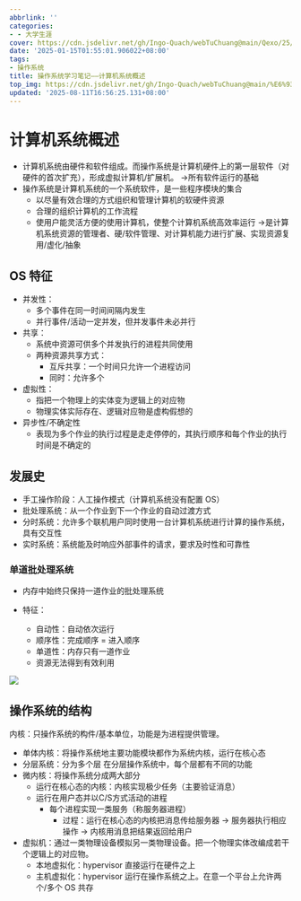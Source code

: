 ```yaml
---
abbrlink: ''
categories:
- - 大学生涯
cover: https://cdn.jsdelivr.net/gh/Ingo-Quach/webTuChuang@main/Qexo/25/8/OS概述_12e3d310c6e2fa992254ab57354e8afd.jpg
date: '2025-01-15T01:55:01.906022+08:00'
tags:
- 操作系统
title: 操作系统学习笔记——计算机系统概述
top_img: https://cdn.jsdelivr.net/gh/Ingo-Quach/webTuChuang@main/%E6%93%8D%E4%BD%9C%E7%B3%BB%E7%BB%9F%E6%96%87%E7%AB%A0%E5%B0%81%E9%9D%A2.jpg
updated: '2025-08-11T16:56:25.131+08:00'
---
```

# 计算机系统概述

* 计算机系统由硬件和软件组成。而操作系统是计算机硬件上的第一层软件（对硬件的首次扩充），形成虚拟计算机/扩展机。 ->所有软件运行的基础
* 操作系统是计算机系统的一个系统软件，是一些程序模块的集合
  * 以尽量有效合理的方式组织和管理计算机的软硬件资源
  * 合理的组织计算机的工作流程
  * 使用户能灵活方便的使用计算机，使整个计算机系统高效率运行
    ->是计算机系统资源的管理者、硬/软件管理、对计算机能力进行扩展、实现资源复用/虚化/抽象

## OS 特征

* 并发性：
  * 多个事件在同一时间间隔内发生
  * 并行事件/活动一定并发，但并发事件未必并行
* 共享：
  * 系统中资源可供多个并发执行的进程共同使用
  * 两种资源共享方式：
    * 互斥共享：一个时间只允许一个进程访问
    * 同时：允许多个
* 虚拟性：
  * 指把一个物理上的实体变为逻辑上的对应物
  * 物理实体实际存在、逻辑对应物是虚构假想的
* 异步性/不确定性
  * 表现为多个作业的执行过程是走走停停的，其执行顺序和每个作业的执行时间是不确定的

## 发展史

* 手工操作阶段：人工操作模式（计算机系统没有配置 OS）
* 批处理系统：从一个作业到下一个作业的自动过渡方式
* 分时系统：允许多个联机用户同时使用一台计算机系统进行计算的操作系统，具有交互性
* 实时系统：系统能及时响应外部事件的请求，要求及时性和可靠性

### 单道批处理系统

* 内存中始终只保持一道作业的批处理系统
* 特征：

  * 自动性：自动依次运行
  * 顺序性：完成顺序 = 进入顺序
  * 单道性：内存只有一道作业
  * 资源无法得到有效利用

![](https://cdn.jsdelivr.net/gh/Ingo-Quach/webTuChuang@main/Qexo/25/1/IMG_1106_f76d4b278feadd3a2c1cbf1441c06745.jpg)

## 操作系统的结构

内核：只操作系统的构件/基本单位，功能是为进程提供管理。

* 单体内核：将操作系统地主要功能模块都作为系统内核，运行在核心态
* 分层系统：分为多个层 在分层操作系统中，每个层都有不同的功能
* 微内核：将操作系统分成两大部分
  * 运行在核心态的内核：内核实现极少任务（主要验证消息）
  * 运行在用户态并以C/S方式活动的进程
    * 每个进程实现一类服务（称服务器进程）
      * 过程：运行在核心态的内核把消息传给服务器 -> 服务器执行相应操作 -> 内核用消息把结果返回给用户
* 虚拟机：通过一类物理设备模拟另一类物理设备。把一个物理实体改编成若干个逻辑上的对应物。
  * 本地虚拟化：hypervisor 直接运行在硬件之上
  * 主机虚拟化：hypervisor 运行在操作系统之上。在意一个平台上允许两个/多个 OS 共存
